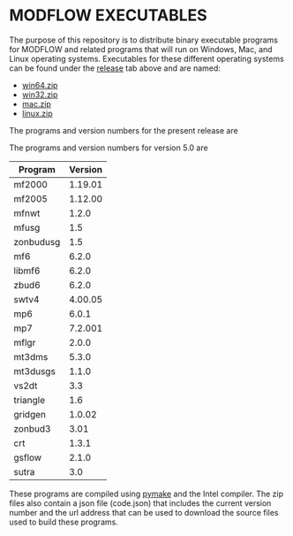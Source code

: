 # MODFLOW EXECUTABLES

The purpose of this repository is to distribute binary executable programs for MODFLOW and related programs that will run on Windows, Mac, and Linux operating systems.  Executables for these different operating systems can be found under the [release](https://github.com/MODFLOW-USGS/executables/releases) tab above and are named:

* [win64.zip](https://github.com/MODFLOW-USGS/executables/releases/download/5.0/win64.zip)
* [win32.zip](https://github.com/MODFLOW-USGS/executables/releases/download/5.0/win32.zip)
* [mac.zip](https://github.com/MODFLOW-USGS/executables/releases/download/5.0/mac.zip)
* [linux.zip](https://github.com/MODFLOW-USGS/executables/releases/download/5.0/linux.zip)

The programs and version numbers for the present release are

The programs and version numbers for version 5.0 are

| Program    | Version   |
|---         |---|
| mf2000 | 1.19.01 |
| mf2005 | 1.12.00 |
| mfnwt | 1.2.0 |
| mfusg | 1.5 |
| zonbudusg | 1.5 |
| mf6 | 6.2.0 |
| libmf6 | 6.2.0 |
| zbud6 | 6.2.0 |
| swtv4 | 4.00.05 |
| mp6 | 6.0.1 |
| mp7 | 7.2.001 |
| mflgr | 2.0.0 |
| mt3dms | 5.3.0 |
| mt3dusgs | 1.1.0 |
| vs2dt | 3.3 |
| triangle | 1.6 |
| gridgen | 1.0.02 |
| zonbud3 | 3.01 |
| crt | 1.3.1 |
| gsflow | 2.1.0 |
| sutra | 3.0 |





These programs are compiled using [pymake](https://github.com/modflowpy/pymake) and the Intel compiler. The zip files also contain a json file (code.json) that includes the current version number and the url address that can be used to download the source files used to build these programs.

